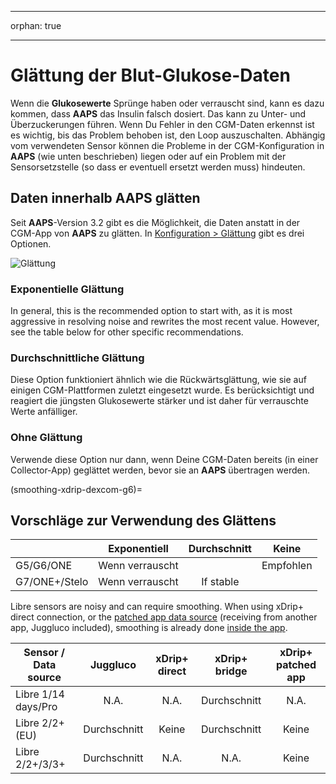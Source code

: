 - - -
orphan: true
- - -

# Glättung der Blut-Glukose-Daten

Wenn die **Glukosewerte** Sprünge haben oder verrauscht sind, kann es dazu kommen, dass **AAPS** das Insulin falsch dosiert. Das kann zu Unter- und Überzuckerungen führen. Wenn Du Fehler in den CGM-Daten erkennst ist es wichtig, bis das Problem behoben ist, den Loop auszuschalten. Abhängig vom verwendeten Sensor können die Probleme in der CGM-Konfiguration in **AAPS** (wie unten beschrieben) liegen oder auf ein Problem mit der Sensorsetzstelle (so dass er eventuell ersetzt werden muss) hindeuten.

## Daten innerhalb AAPS glätten

Seit **AAPS**-Version 3.2 gibt es die Möglichkeit, die Daten anstatt in der CGM-App von **AAPS** zu glätten. In [Konfiguration > Glättung](../SettingUpAaps/ConfigBuilder.md) gibt es drei Optionen.

![Glättung](../images/ConfBuild_Smoothing.png)

### Exponentielle Glättung

In general, this is the recommended option to start with, as it is most aggressive in resolving noise and rewrites the most recent value. However, see the table below for other specific recommendations.

### Durchschnittliche Glättung

Diese Option funktioniert ähnlich wie die Rückwärtsglättung, wie sie auf einigen CGM-Plattformen zuletzt eingesetzt wurde. Es berücksichtigt und reagiert die jüngsten Glukosewerte stärker und ist daher für verrauschte Werte anfälliger.

### Ohne Glättung

Verwende diese Option nur dann, wenn Deine CGM-Daten bereits (in einer Collector-App) geglättet werden, bevor sie an **AAPS** übertragen werden.

(smoothing-xdrip-dexcom-g6)=

## Vorschläge zur Verwendung des Glättens

|               |  Exponentiell   | Durchschnitt |   Keine   |
| ------------- |:---------------:|:------------:|:---------:|
| G5/G6/ONE     | Wenn verrauscht |              | Empfohlen |
| G7/ONE+/Stelo | Wenn verrauscht |  If stable   |           |

Libre sensors are noisy and can require smoothing. When using xDrip+ direct connection, or the [patched app data source](https://xdrip.readthedocs.io/en/latest/install/libre2patch/) (receiving from another app, Juggluco included), smoothing is already done [inside the app](https://xdrip.readthedocs.io/en/latest/use/NFC/#smooth-libre-3-data-when-using-xxx-method).

| Sensor / Data source |   Juggluco   | xDrip+ direct | xDrip+ bridge | xDrip+ patched app |
| -------------------- |:------------:|:-------------:|:-------------:|:------------------:|
| Libre 1/14 days/Pro  |     N.A.     |     N.A.      | Durchschnitt  |        N.A.        |
| Libre 2/2+ (EU)      | Durchschnitt |     Keine     | Durchschnitt  |       Keine        |
| Libre 2/2+/3/3+      | Durchschnitt |     N.A.      |     N.A.      |       Keine        |
